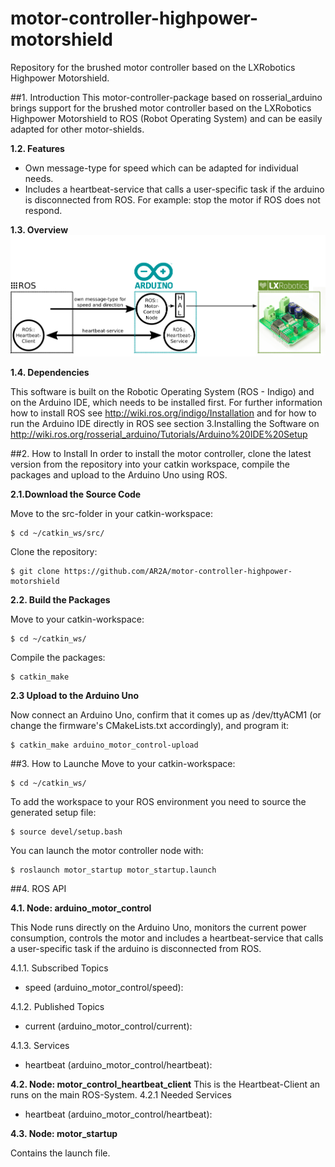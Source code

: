 # motor-controller-highpower-motorshield
Repository for the brushed motor controller based on the LXRobotics Highpower Motorshield.

##1. Introduction
This motor-controller-package based on rosserial_arduino 
brings support for the brushed motor controller based on the LXRobotics Highpower Motorshield to ROS (Robot Operating System) 
and can be easily adapted for other motor-shields.

**1.2. Features**
* Own message-type for speed which can be adapted for individual needs.
* Includes a heartbeat-service that calls a user-specific task if the arduino is disconnected from ROS. For example: stop the motor if ROS does not respond.

**1.3. Overview**
![alt tag](https://raw.githubusercontent.com/AR2A/motor-controller-highpower-motorshield/master/doc/img/schematic_overview.png)

**1.4. Dependencies**

This software is built on the Robotic Operating System (ROS - Indigo) and on the Arduino IDE, which needs to be installed first. For further information how to install ROS see http://wiki.ros.org/indigo/Installation and for how to run the Arduino IDE directly in ROS see section 3.Installing the Software on http://wiki.ros.org/rosserial_arduino/Tutorials/Arduino%20IDE%20Setup


##2. How to Install
In order to install the motor controller, clone the latest version from the repository into your catkin workspace, compile the packages and upload to the Arduino Uno using ROS.

**2.1.Download the Source Code**

Move to the src-folder in your catkin-workspace:

    $ cd ~/catkin_ws/src/

Clone the repository:

    $ git clone https://github.com/AR2A/motor-controller-highpower-motorshield


**2.2. Build the Packages**

Move to your catkin-workspace:

    $ cd ~/catkin_ws/

Compile the packages:

    $ catkin_make

**2.3 Upload to the Arduino Uno**

Now connect an Arduino Uno, confirm that it comes up as /dev/ttyACM1 (or change the firmware's CMakeLists.txt accordingly), and program it:

    $ catkin_make arduino_motor_control-upload


##3. How to Launche
Move to your catkin-workspace:

    $ cd ~/catkin_ws/

To add the workspace to your ROS environment you need to source the generated setup file:

    $ source devel/setup.bash

You can launch the motor controller node with:

    $ roslaunch motor_startup motor_startup.launch


##4. ROS API

**4.1. Node: arduino_motor_control**

This Node runs directly on the Arduino Uno, monitors the current power consumption, controls the motor and includes a heartbeat-service that calls a user-specific task if the arduino is disconnected from ROS.

4.1.1. Subscribed Topics
* speed (arduino_motor_control/speed):

4.1.2. Published Topics
* current (arduino_motor_control/current):

4.1.3. Services
* heartbeat (arduino_motor_control/heartbeat):


**4.2. Node: motor_control_heartbeat_client**
This is the Heartbeat-Client an runs on the main ROS-System.
4.2.1 Needed Services
* heartbeat (arduino_motor_control/heartbeat):


**4.3. Node: motor_startup**

Contains the launch file.
